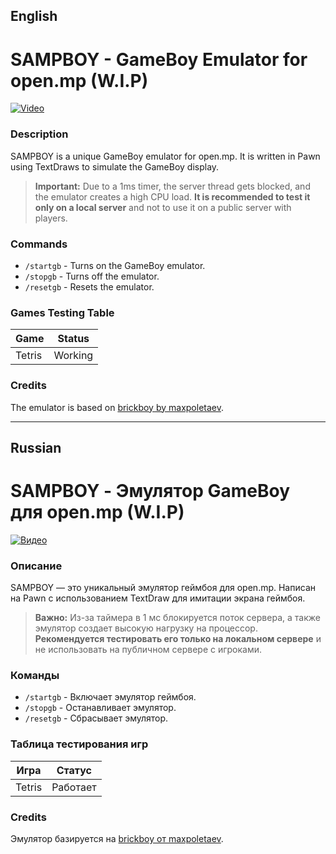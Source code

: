 ## English

# SAMPBOY - GameBoy Emulator for open.mp (W.I.P)

[![Video](https://img.youtube.com/vi/j_VoCQt6vIw/0.jpg)](https://youtu.be/j_VoCQt6vIw)

### Description

SAMPBOY is a unique GameBoy emulator for open.mp. It is written in Pawn using TextDraws to simulate the GameBoy display.

> **Important:** Due to a 1ms timer, the server thread gets blocked, and the emulator creates a high CPU load. **It is recommended to test it only on a local server** and not to use it on a public server with players.

### Commands

- `/startgb` - Turns on the GameBoy emulator.
- `/stopgb` - Turns off the emulator.
- `/resetgb` - Resets the emulator.

### Games Testing Table

| Game   | Status   |
|--------|----------|
| Tetris | Working  |

### Credits

The emulator is based on [brickboy by maxpoletaev](https://github.com/maxpoletaev/brickboy).

---

## Russian

# SAMPBOY - Эмулятор GameBoy для open.mp (W.I.P)

[![Видео](https://img.youtube.com/vi/j_VoCQt6vIw/0.jpg)](https://youtu.be/j_VoCQt6vIw)

### Описание

SAMPBOY — это уникальный эмулятор геймбоя для open.mp. Написан на Pawn с использованием TextDraw для имитации экрана геймбоя.

> **Важно:** Из-за таймера в 1 мс блокируется поток сервера, а также эмулятор создает высокую нагрузку на процессор. **Рекомендуется тестировать его только на локальном сервере** и не использовать на публичном сервере с игроками.

### Команды

- `/startgb` - Включает эмулятор геймбоя.
- `/stopgb` - Останавливает эмулятор.
- `/resetgb` - Сбрасывает эмулятор.

### Таблица тестирования игр

| Игра        | Статус        |
|-------------|---------------|
| Tetris      | Работает      |

### Credits

Эмулятор базируется на [brickboy от maxpoletaev](https://github.com/maxpoletaev/brickboy).
